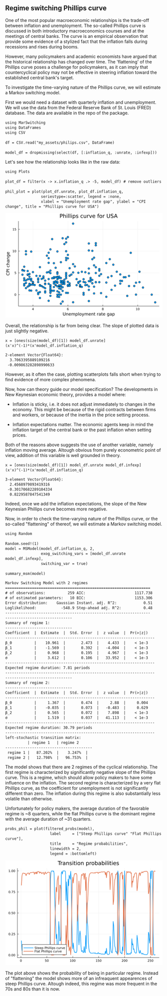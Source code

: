
## Regime switching Phillips curve

One of the most popular macroeconomic relationships is the trade-off between inflation and unemployment. The so-called Phillips curve is discussed in both introductory macroeconomics courses and at the meetings of central banks. The curve is an empirical observation that provide some evidence of a stylized fact that the inflation falls during recessions and rises during booms.

However, many policymakers and academic economists have argued that the historical relationship has changed over time. The 'flattening' of the Phillips curve poses a challenge for policymakers, as it can imply that countercyclical policy may not be effective in steering inflation toward the established central bank's target.

To investigate the time-varying nature of the Phillips curve, we will estimate a Markov switching model.

First we would need a dataset with quarterly inflation and unemployment. We will use the data from the Federal Reserve Bank of St. Louis (FRED) database. The data are available in the repo of the package.

```jldoctest phillips
using MarSwitching
using DataFrames
using CSV

df = CSV.read("my_assets/philips.csv", DataFrame)

model_df = dropmissing(select(df, [:inflation_q, :unrate, :infexp]))  
```

Let's see how the relationship looks like in the raw data:

```jldoctest
using Plots

plot_df = filter(x -> x.inflation_q .> -5, model_df) # remove outliers

phil_plot = plot(plot_df.unrate, plot_df.inflation_q,
                seriestype=:scatter, legend = :none,
                xlabel = "Unemployment rate gap", ylabel = "CPI change", title = "Phillips curve for USA")
```
![Plot](my_assets/philips.svg)

Overall, the relationship is far from being clear. The slope of plotted data is just slightly negative. 

```jldoctest
x = [ones(size(model_df)[1]) model_df.unrate]
(x'x)^(-1)*(x'model_df.inflation_q)
```
```jldoctest
2-element Vector{Float64}:
  3.7063395889109216
 -0.009863282898990633
```

However, as it often the case, plotting scatterplots falls short when trying to find evidence of more complex phenomena. 

Now, how can theory guide our model specification? The developments in New Keynesian economic theory, provides a model where: 

- Inflation is sticky, i.e. it does not adjust immediately to changes in the economy. This might be because of the rigid contracts between firms and workers, or because of the inertia in the price setting process.

- Inflation expectations matter. The economic agents keep in mind the inflation target of the central bank or the past inflation when setting prices.

Both of the reasons above suggests the use of another variable, namely inflation moving average. Altough obvious from purely econometric point of view, addition of this variable is well grounded in theory. 

```jldoctest
x = [ones(size(model_df)[1]) model_df.unrate model_df.infexp]
(x'x)^(-1)*(x'model_df.inflation_q)
```

```jldoctest
3-element Vector{Float64}:
  2.4568979893419316
 -0.30170682289104334
  0.8229587847541349
```  

Indeed, once we add the inflation expectations, the slope of the New Keynesian Phillips curve becomes more negative.

Now, in order to check the time-varying nature of the Phillips curve, or the so-called "flattening" of thereof, we will estimate a Markov switching model. 

```jldoctest
using Random

Random.seed!(1)
model = MSModel(model_df.inflation_q, 2, 
                exog_switching_vars = [model_df.unrate model_df.infexp],
                switching_var = true)

summary_msm(model) 
```
```jldoctest
Markov Switching Model with 2 regimes
=================================================================      
# of observations:          259 AIC:                      1117.738     
# of estimated parameters:   10 BIC:                      1153.306     
Error distribution:    Gaussian Instant. adj. R^2:            0.51     
Loglikelihood:           -548.9 Step-ahead adj. R^2:          0.48     
-----------------------------------------------------------------      
------------------------------
Summary of regime 1:
------------------------------
Coefficient  |  Estimate  |  Std. Error  |  z value  |  Pr(>|z|)       
-------------------------------------------------------------------    
β_0          |    10.961  |       2.473  |    4.433  |    < 1e-3  
β_1          |    -1.569  |       0.392  |   -4.004  |    < 1e-3  
β_2          |     0.968  |       0.195  |    4.967  |    < 1e-3       
σ            |     3.612  |       0.106  |   33.952  |    < 1e-3       
-------------------------------------------------------------------    
Expected regime duration: 7.81 periods
-------------------------------------------------------------------    
------------------------------
Summary of regime 2:
------------------------------
Coefficient  |  Estimate  |  Std. Error  |  z value  |  Pr(>|z|)       
-------------------------------------------------------------------    
β_0          |     1.367  |       0.474  |     2.88  |     0.004  
β_1          |    -0.035  |       0.073  |   -0.483  |     0.629  
β_2          |     0.565  |       0.072  |    7.898  |    < 1e-3       
σ            |     1.519  |       0.037  |   41.113  |    < 1e-3       
-------------------------------------------------------------------    
Expected regime duration: 30.79 periods
-------------------------------------------------------------------    
left-stochastic transition matrix:
          | regime 1   | regime 2
---------------------------------------
 regime 1 |   87.202%  |    3.247%  |
 regime 2 |   12.798%  |   96.753%  |
```

The model shows that there are 2 regimes of the cyclical relationship. The first regime is characterized by significantly negative slope of the Phillips curve. This is a regime, which should allow policy makers to have some influence on the inflation. The second regime is characterized by a very flat Phillips curve, as the coefficient for unemployment is not significantly different than zero. The inflation during this regime is also substantially less volatile than otherwise. 

Unfortunately for policy makers, the average duration of the favorable regime is ~8 quarters, while the flat Phillips curve is the dominant regime with the average duration of ~31 quarters.

```jldoctest
probs_phil = plot(filtered_probs(model),
                    label     = ["Steep Phillips curve" "Flat Phillips curve"],
                    title     = "Regime probabilities", 
                    linewidth = 2,
                    legend = :bottomleft)
```
![Plot](my_assets/probs_phil.svg)

The plot above shows the probability of being in particular regime. Instead of "flattening" the model shows more of an infreaquent appearences of steep Phillips curve. Altough indeed, this regime was more frequent in the 70s and 80s than it is now. 


